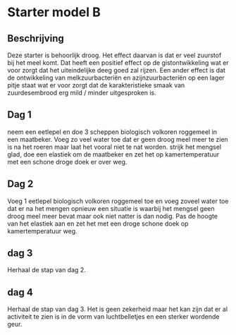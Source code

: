 # Starter model B

## Beschrijving

Deze starter is behoorlijk droog. Het effect daarvan is dat er veel zuurstof bij het meel komt. 
Dat heeft een positief effect op de gistontwikkeling wat er voor zorgt dat het uiteindelijke deeg goed zal rijzen.
Een ander effect is dat de ontwikkeling van melkzuurbacteriën en azijnzuurbacteriën op een lager pitje staat 
wat er voor zorgt dat de karakteristieke smaak van zuurdesembrood erg mild / minder uitgesproken is. 

## Dag 1
neem een eetlepel en doe 3 scheppen biologisch volkoren roggemeel in een maatbeker. 
Voeg zo veel water toe dat er geen droog meel meer te zien is na het roeren maar laat het vooral niet te nat worden. 
strijk het mengsel glad, doe een elastiek om de maatbeker en zet het op kamertemperatuur met een schone droge doek er over weg.   

## Dag 2
Voeg 1 eetlepel biologisch volkoren roggemeel toe en voeg zoveel water toe dat er na het mengen opnieuw een situatie is waarbij
het mengsel geen droog meel meer bevat maar ook niet natter is dan nodig. Pas de hoogte van het elastiek aan en zet het met een
droge schone doek op kamertemperatuur weg.

## dag 3
Herhaal de stap van dag 2.

## dag 4
Herhaal de stap van dag 3. Het is geen zekerheid maar het kan zijn dat er al activiteit te zien is in de vorm van luchtbelletjes 
en een sterker wordende geur. 





